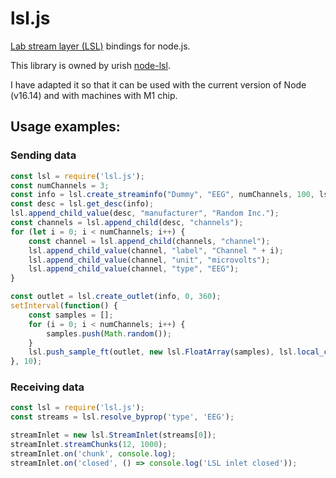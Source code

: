 # lsl.js

[Lab stream layer (LSL)](https://github.com/sccn/labstreaminglayer) bindings for node.js.

This library is owned by urish [node-lsl](https://github.com/urish/node-lsl).

I have adapted it so that it can be used with the current version of Node (v16.14) and with machines with M1 chip.

## Usage examples:

### Sending data

```javascript
const lsl = require('lsl.js');
const numChannels = 3;
const info = lsl.create_streaminfo("Dummy", "EEG", numChannels, 100, lsl.channel_format_t.cft_float32, "Dummy EEG Device");
const desc = lsl.get_desc(info);
lsl.append_child_value(desc, "manufacturer", "Random Inc.");
const channels = lsl.append_child(desc, "channels");
for (let i = 0; i < numChannels; i++) {
    const channel = lsl.append_child(channels, "channel");
    lsl.append_child_value(channel, "label", "Channel " + i);
    lsl.append_child_value(channel, "unit", "microvolts");
    lsl.append_child_value(channel, "type", "EEG");
}

const outlet = lsl.create_outlet(info, 0, 360);
setInterval(function() {
    const samples = [];
    for (i = 0; i < numChannels; i++) {
        samples.push(Math.random());
    }
    lsl.push_sample_ft(outlet, new lsl.FloatArray(samples), lsl.local_clock());
}, 10);
```
### Receiving data

```javascript
const lsl = require('lsl.js');
const streams = lsl.resolve_byprop('type', 'EEG');

streamInlet = new lsl.StreamInlet(streams[0]);
streamInlet.streamChunks(12, 1000);
streamInlet.on('chunk', console.log);
streamInlet.on('closed', () => console.log('LSL inlet closed'));
```